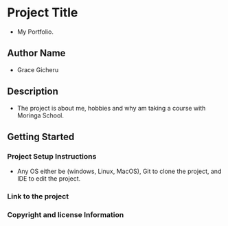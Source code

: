 # Project Title

* My Portfolio.

## Author Name

* Grace Gicheru

## Description
* The project is about me, hobbies and why am taking a course with Moringa School. 

## Getting Started

### Project Setup Instructions

* Any OS either be (windows, Linux, MacOS),  Git to clone the project, and IDE to edit the project.

### Link to the project


### Copyright and license Information

